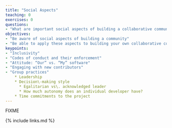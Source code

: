 ```yaml
---
title: "Social Aspects"
teaching: 0
exercises: 0
questions:
- "What are important social aspects of building a collaborative community?"
objectives:
- "Be aware of social aspects of building a community"
- "Be able to apply these aspects to building your own collaborative community"
keypoints:
- "Inclusivity"
- "Codes of conduct and their enforcement"
- "Attitude: “Our” vs. “My” software"
- "Engaging with new contributors"
- "Group practices"
    * Leadership
    * Decision\-making style
      * Egalitarian vs\. acknowledged leader
      * How much autonomy does an individual developer have?
    * Time commitments to the project
---
```

FIXME

{% include links.md %}
